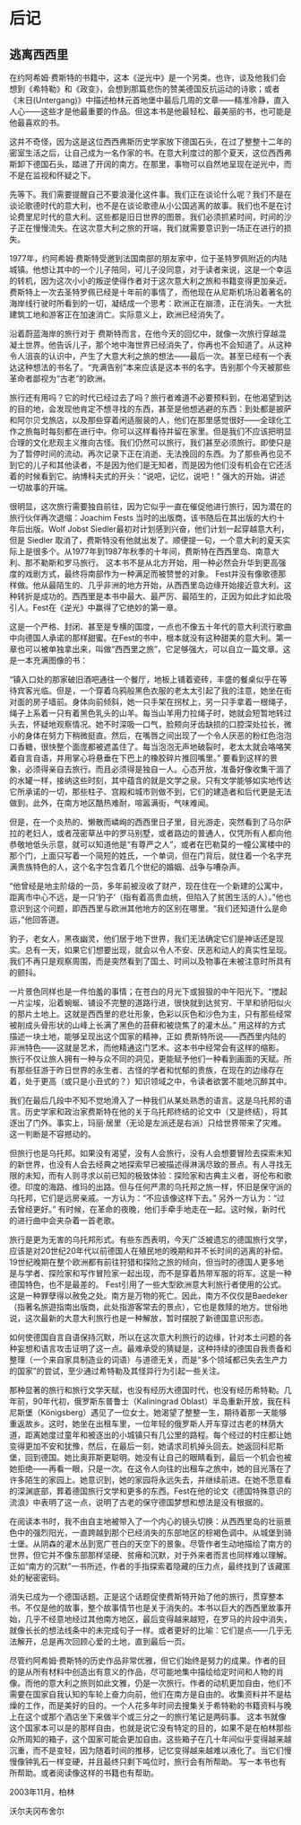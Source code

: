 # 后记

## 逃离西西里

在约阿希姆·费斯特的书籍中，这本《逆光中》是一个另类。也许，谈及他我们会想到《希特勒》和《政变》，会想到那篇悲伤的赞美德国反抗运动的诗歌；或者《末日(Untergang)》中描述柏林元首地堡中最后几周的文章——精准冷静，直入人心——这些才是他最重要的作品。但这本书是他最轻松、最美丽的书，也可能是他最喜欢的书。

这并不奇怪，因为这是这位西西弗斯历史学家放下德国石头，在过了整整十二年的密室生活之后，让自己成为一名作家的书。在意大利度过的那个夏天，这位西西弗斯卸下德国石头，踏进了开阔的南方。在那里，事物可以自然地呈现在逆光中，而不是在监视和怀疑之下。

先等下。我们需要提醒自己不要浪漫化这件事。我们正在谈论什么呢？我们不是在谈论歌德时代的意大利，也不是在谈论歌德从小公国逃离的故事。我们也不是在讨论费里尼时代的意大利。这些都是旧日世界的图景。我们必须抓紧时间，时间的沙子正在慢慢流失。在这次意大利之旅的开端，我们就需要意识到一场正在进行的损失。

1977年，约阿希姆·费斯特受邀到法国南部的朋友家中，位于圣特罗佩附近的内陆城镇。他想让其中的一个儿子陪同，可儿子没同意，对于读者来说，这是一个幸运的转机，因为这次小小的叛逆使得作者对于这次意大利之旅和书籍变得更加亲近。费斯特上一次去圣特罗佩已经是十年前的事情了，而他现在从尼斯机场沿着著名的海岸线行驶时所看到的一切，凝结成一个思考：欧洲正在崩溃，正在消失。一大批建筑工地和游客正在加速消亡。实际意义上，欧洲已经消失了。

沿着蔚蓝海岸的旅行对于 费斯特而言，在他今天的回忆中，就像一次旅行穿越混凝土世界。他告诉儿子，那个地中海世界已经消失了，你再也不会知道了。从这种令人沮丧的认识中，产生了大意大利之旅的想法——最后一次。甚至已经有一个表达这种想法的书名了。“充满告别”本来应该是这本书的名字。告别那个今天被那些革命者鄙视为“古老”的欧洲。

旅行还有用吗？它的时代已经过去了吗？旅行者难道不必要预料到，在他渴望到达的目的地，会发现他肯定不想寻找的东西，甚至是他想逃避的东西：到处都是披萨和阿尔贝戈旅店，以及那些穿着闲适服装的人，他们在那里感觉很好——全球化工作之旅每时每刻都在进行中。你可以这样看待并留在家里。但是我们不应该把明显合理的文化悲观主义推向古怪。我们仍然可以旅行，我们甚至必须旅行。即使只是为了暂停时间的流动。再次记录下正在消逝、无法挽回的东西。为了那些再也见不到它的儿子和其他读者，不是因为他们是无知者，而是因为他们没有机会在它还活着的时候看到它。纳博科夫式的开头：“说吧，记忆，说吧！” 强大的开始。讲述一切故事的开端。

很明显，这次旅行需要独自前往，因为它似乎一直在催促他进行旅行，因为潜在的旅行伙伴再次退缩：Joachim Fests 当时的出版商，该书随后在其出版的大约十年后出版。Wolf Jobst Siedler最初对计划感到兴奋，他们计划一起穿越意大利，但是 Siedler 取消了，费斯特没有他就出发了。顺便提一句，一个意大利的夏天实际上是很多个。从1977年到1987年秋季的十年间，费斯特在西西里岛、南意大利、那不勒斯和罗马旅行。
这本书不是从北方开始，用一种必然会升华到更高强度的戏剧方式，最终将南部作为一种满足而被赞誉的对象。 Fest并没有像歌德那样做。他从最陌生的、几乎非洲的地方开始，从西西里岛边缘开始接近意大利。这种转折是成功的。西西里是本书中最大、最严厉、最陌生的，正因为如此才如此吸引人。Fest在《逆光》中赢得了它绝妙的第一章。

这是一个严格、封闭、甚至是专横的国度，一点也不像五十年代的意大利流行歌曲中向德国人承诺的那样甜蜜。在Fest的书中，根本就没有这种甜美的意大利。第一章也可以被单独拿出来，叫做“西西里之旅”，它足够强大，可以自立一篇文章。这是一本充满图像的书：

“镇入口处的那家破旧酒吧通往一个餐厅，地板上铺着瓷砖，丰盛的餐桌似乎在等待宾客光临。但是，一个穿着乌鸦般黑色衣服的老太太引起了我的注意，她坐在街对面的房子墙前。身体向前倾斜，她一只手架在拐杖上，另一只手拿着一根绳子，绳子上系着一只有着黑色乳头的山羊。每当山羊用力拉绳子时，她就会短暂地转过头去，怀疑地观察情况。她不时深吸一口气，脸颊向牙齿缺损的口腔深处拉长，微小的身体在努力下稍微挺直。然后，在嘴唇之间出现了一个令人厌恶的粉红色泡泡口香糖，很快整个面庞都被遮盖住了。每当泡泡无声地破裂时，老太太就会咯咯笑着自言自语，并用掌心将悬垂在下巴上的橡胶碎片推回嘴里。”
要看到这样的景象，必须得亲自去旅行。而且必须得是独自一人。心态开放，准备好像收集干涸了的水罐一样，接纳这些时刻，其中蕴含的就是文学之泉。只有文学能够如实地传达它所承诺的一切，那些柱子、宫殿和城市则做不到，它们的建造者和后代更是无法做到。此外，在南方地区酷热难耐，喧嚣满街，气味难闻。

但是，在一个炎热的、懒散而嶙峋的西西里日子里，目光游走，突然看到了马尔萨拉的老妇人，或者茂密草丛中的罗马别墅，或者路边的普通人，仅凭所有人都向他恭敬地低头示意，就可以知道他是“有尊严之人”，或者在巴勒莫的一幢公寓楼中的那个门，上面只写着一个简短的姓氏，一个单词，但在门背后，就住着一个名字充满贵族特色的人，这个名字包含着几个世纪的婚姻、战争与嘈杂声。

“他曾经是地主阶级的一员，多年前被没收了财产，现在住在一个新建的公寓中，距离市中心不远，是一只‘豹子’（指有着高贵血统，但陷入了贫困生活的人）。”他也意识到这个问题，即西西里与欧洲其他地方的区别在哪里。“我们还知道什么是命运，”他回答道。

豹子，老女人，黑夜幽灵，他们居于地下世界，我们无法确定它们是神话还是现实。总有一天，如果它们想要出现，就会以令人不安、厌恶和动人的真实性呈现。我们不再只是观察周围，而是突然看到了国土、时间以及物事在未被注意时所具有的颤抖。

一片景色同样也是一件怕羞的事情；在苍白的月光下或狠狠的中午阳光下。“搅起一片尘埃，沿着蜿蜒、铺设不完整的道路行进，很快就到达贫穷、干旱和骄阳似火的那片土地上。这就是西西里的悲壮形象，色彩以灰色和沙色为主，只有那些经常被削成头骨形状的山峰上长满了黑色的苔藓和被烧焦了的灌木丛。” 用这样的方式描述一块土地，能够呈现出这个国家的精神，正如 费斯特所说——西西里内陆的非洲特色——这就是艺术，而他精通这门艺术。这本书中经常会有这样的缩影。
旅行不仅让旅人拥有一种与众不同的洞见，更能赋予他们一种看到画面的天赋。所有那些狂游于昨日世界的永生者、古怪的学者和忧郁的贵族，在现在的边缘存在着，处于更高（或只是小丑式的？）知识领域之中，令读者欲罢不能地沉醉其中。

我们在最后几段中不知不觉地滑入了一种我们从某处熟悉的语言。这是乌托邦的语言。历史学家和政治家费斯特在他的关于乌托邦终结的论文中（又是终结），将其逐出了门外。事实上，玛丽·居里（无论是左派还是右派）只给世界带来了灾难。这一判断是不容撼动的。

但旅行也是乌托邦。如果没有渴望，没有人会旅行，没有人会想要冒险去探索未知的新世界，也没有人会去经典之地探索早已被描述得淋漓尽致的景点。有人寻找无限的未知，而有人则寻求以前已知的极致体验：探险家和古典主义者，哥伦布和歌德。印度的海路、维玛的出路。但与任何严肃的乌托邦之旅一样，怀旧是保守派的乌托邦，它们是远房亲戚。一方认为：“不应该像这样下去。” 另外一方认为：“过去曾经更好。” 有时候，在革命的夜晚，他们手牵手地走在一起。这时候，新时代的进行曲中会夹杂着一首老歌。

旅行是更为无害的乌托邦形式。有些东西表明，今天广泛被遗忘的德国旅行文学，应该是对20世纪20年代以前德国人在殖民地的晚期和并不长时间的逃离的补偿。19世纪晚期在整个欧洲都有前往狩猎和探险之旅的倾向，但当时的德国人更多地是与学者、探险家和写作冒险家一起出现，而不是穿着热带军服的将军。这是一种德国特色，也不是最差的。
Fest引用了一些大型欧洲意大利旅行者使用的公式。这是一种罪孽得以赦免之处。南方是万物的死亡。因此，南方不仅仅是Baedeker（指著名旅遊指南出版商，此处指游客常去的景点），它也是救赎的地方。世俗地说，这次最新的大意大利旅行也是一种解放，暂时摆脱了新德国意识形态。

如何使德国自言自语保持沉默，所以在这次意大利旅行的边缘，针对本土问题的各种妄想和语言攻击证明了这一点。最难承受的猜疑是，这种持续的德国自我责备和整理（一个来自家具制造业的词语）与道德无关，而是“多个领域都已失去生产力的国家”的尝试，至少通过希特勒及其怪异行为引起一些关注。

那种显著的旅行和旅行文学天赋，也没有经历大德国时代，也没有经历希特勒。几年前，90年代初，俄罗斯东普鲁士（Kaliningrad Oblast）半岛重新开放，我在科尼斯堡（Königsberg）遇见了一位女士。她渴望了整整一生，期待着那一天能够重返故乡。这时，她坐在出租车里，一位年轻的俄罗斯人开车穿过古老的林荫大道，距离她度过童年和被逐出的小城镇只有几公里的路程。每个经过的村庄都让她变得更加不安和犹豫，然后，在最后一刻，她请求司机掉头回去。她返回科尼斯堡，回到德国。她比奥菲斯更聪明。她没有让自己的眼睛看到，最后一个机会也被她拒绝——再看一眼，只是一次。在这令人向往的出租车之旅中，她的目光落在了许多陌生的家园上。她意识到，她的家园将永远失去，并继续前进。在她不愿意看的深渊底部，葬着德国旅行文学和更多的东西。Fest在他的论文《德国特殊意识的流浪》中表明了这一点，说明了古老的保守德国梦想和想法是没有根据的。

在阅读本书时，我不由自主地被带入了一个内心的镜头切换：从西西里岛的壮丽景色中的强烈阳光，一直跨越到那个已经消失的东部地区的棕褐色调中。从城堡到骑士堡。从阴森的灌木丛到宽广苍白的天空下的景象。尽管作者生动地描绘了南方的世界，但它并不像东部那样坚硬、贫瘠和沉默，对于外来者而言也同样难以理解。正如“南方的沉默”一书所述，作者的手指探索着隐藏的压力点，最终找到了该藏匿处的秘密密码。

消失已成为一个德国话题。正是这个话题促使费斯特开始了他的旅行，贯穿整本书。不仅是他的故事，整个故事情节也是关于消失的。本书以巨大的西西里故事开始，几乎不经意地经过其他南方地区，最后变得越来越短，在罗马的片段中消失，就像长长的想法线条中的未完成句子一样。或者更好的比喻：它们是点——几乎无法解开，总是再次回顾心爱的土地，直到最后一页。

尽管约阿希姆·费斯特的历史作品非常优雅，但它们始终是努力的成果。作者的目的是从所有材料中创造出有意义的作品，尽可能地集中描绘给定时间和人物的肖像。而他的意大利之旅则如此文雅，仍是一次旅行。作者的动机更加自由，他们不需要在国家自我认知的车轮上奋力向前，他们在南方是自由的。收集资料并不是枯燥的工作，而是美好的目的。一个人花多年时间去搜集关于希特勒的书籍资料与晚上在这个或那个酒店坐下来做半个或三分之一的旅行笔记是两码事。
这本书就像这个国家本可以是的那样自由，也就是说它没有特定的目的，如果不是在柏林那些众所周知的箱子，这个国家可能会更加自由。这些箱子在几十年间似乎变得越来越沉重，而不是变轻，因为随着时间的推移，记忆变得越来越难以液化了。当它们慢慢像钟乳石一样变硬，并且最终只剩下吨位时，旅行会有所帮助。 写一本书也有所帮助。或者阅读像这样的书籍也有帮助。

2003年11月，柏林

沃尔夫冈布舍尔
